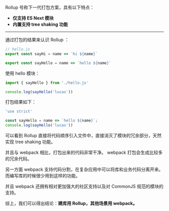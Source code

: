   Rollup 号称下一代打包方案，具有以下特点：

+ **仅支持 ES Next 模块**
+ **内置支持 tree shaking 功能**

------------------

通过打包的结果来认识 Rollup ：

~~~js
// hello.js
export const sayHi = name => `hi ${name}`

export const sayHello = name => `hello ${name}`
~~~

使用 hello 模块：

~~~js
import { sayHello } from './hello.js'

console.log(sayHello('lucas'))
~~~

打包结果如下：

~~~js
'use strict'

const sayHello = name => `hello ${name}`;
console.log(sayHello('lucas'))
~~~

可以看到 Rollup 直接将代码顺序引入文件中，直接消灭了模块的冗余部分，天然实现 tree shaking 功能。

并且与 webpack 相比，打包出来的代码非常干净。 webpack 打包会生成比较多的冗余代码。

另一方面 webpack 支持代码分割，在复杂应用中可以将库和业务代码分离开来。而编写库的时候很少用到这样的功能。

并且 webpack 还拥有相对更加强大的社区支持以及对 CommonJS 规范的模块的支持。

综上，我们可以得出结论：**建库用 Rollup，其他场景用 webpack。**